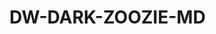 # DW-DARK-ZOOZIE-MD

<br>
<p align="center">
  <a href="#"><img src "http://readme-typing-svg.herokuapp.com?color=d1fa02&center=true&vCenter=true&multiline=false&lines=DW+DARK+ZOOZIE-MD" alt="">
</p>
<p align="center">
